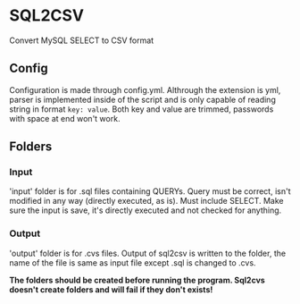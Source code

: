 # SQL2CSV

Convert MySQL SELECT to CSV format

## Config

Configuration is made through config.yml. Althrough the extension is yml, parser is implemented inside of the script and is only capable of reading string in format `key: value`.
Both key and value are trimmed, passwords with space at end won't work.
## Folders

### Input

'input' folder is for .sql files containing QUERYs. Query must be correct, isn't modified in any way (directly executed, as is). Must include SELECT.
Make sure the input is save, it's directly executed and not checked for anything.

### Output

'output' folder is for .cvs files. Output of sql2csv is written to the folder, the name of the file is same as input file except .sql is changed to .cvs.


**The folders should be created __before__ running the program. Sql2cvs doesn't create folders and will fail if they don't exists!**
